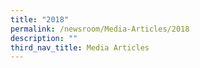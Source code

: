 ```yaml
---
title: "2018"
permalink: /newsroom/Media-Articles/2018
description: ""
third_nav_title: Media Articles
---
```

